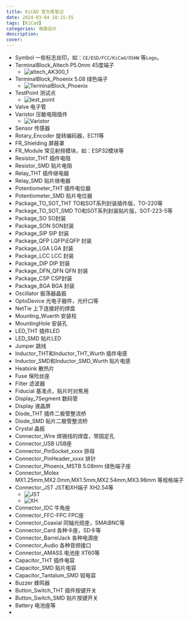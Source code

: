 ```yaml
---
title: KiCAD 官方库笔记
date: 2024-03-04 18:15:55
tags: [KiCad]
categories: 电路设计
description:
cover:
---
```



- Symbol 一些标志丝印，如：`CE/ESD/FCC/KiCad/OSHW` 等`Logo`。
- TerminalBlock_Altech P5.0mm 45度端子
  - ![altech_AK300_1](/img/post_img/altech_AK300_1.png)
- TerminalBlock_Phoenix 5.08 绿色端子
  - ![TerminalBlock_Phoenix](/img/post_img/TerminalBlock_Phoenix.png)
- TestPoint 测试点
  - ![test_point](/img/post_img/test_point.png)
- Valve 电子管
- Varistor 压敏电阻插件
  - ![Varistor](/img/post_img/Varistor.png)
- Sensor 传感器
- Rotary_Encoder 旋转编码器，EC11等
- FR_Shielding 屏蔽罩
- FR_Module 常见射频模块，如：ESP32模块等
- Resistor_THT 插件电阻
- Resistor_SMD 贴片电阻
- Relay_THT 插件继电器
- Relay_SMD 贴片继电器
- Potentiometer_THT 插件电位器
- Potentiometer_SMD 贴片电位器
- Package_TO_SOT_THT TO和SOT系列封装插件版，TO-220等
- Package_TO_SOT_SMD TO和SOT系列封装贴片版，SOT-223-5等
- Package_SO SO封装
- Package_SON SON封装
- Package_SIP SIP 封装
- Package_QFP LQFP\EQFP 封装
- Package_LGA LGA 封装
- Package_LCC LCC 封装
- Package_DIP DIP 封装
- Package_DFN_QFN QFN 封装
- Package_CSP CSP封装
- Package_BGA BGA 封装
- Oscillator 振荡器晶振
- OptoDevice 光电子器件，光纤口等
- NetTie 上下连接好的焊盘
- Mounting_Wuerth 安装柱
- MountingHole 安装孔
- LED_THT 插件LED
- LED_SMD 贴片LED
- Jumper 跳线
- Inductor_THT和Inductor_THT_Wurth 插件电感
- Inductor_SMD和Inductor_SMD_Wurth 贴片电感
- Heatsink 散热片
- Fuse 保险丝座
- Filter 滤波器
- Fiducial 基准点，贴片时对焦用
- Display_7Segment 数码管
- Display 液晶屏
- Diode_THT 插件二极管整流桥
- Diode_SMD 贴片二极管整流桥
- Crystal 晶振
- Connector_Wire 焊锡线的焊盘，带固定孔
- Connector_USB USB座
- Connector_PinSocket_xxxx 排母
- Connector_PinHeader_xxxx 排针
- Connector_Phoenix_MSTB 5.08mm 绿色端子座
- Connector_Molex MX1.25mm,MX2.0mm,MX1.5mm,MX2.54mm,MX3.96mm 等规格端子
- Connector_JST JST和XH端子 XH2.54等
  - ![JST](/img/post_img/JST.png)
  - ![XH](/img/post_img/xh254.png)
- Connector_IDC 牛角座
- Connector_FFC-FPC FPC座
- Connector_Coaxial 同轴光缆座，SMA\BNC等
- Connector_Card 各种卡座，SD卡等
- Connector_BarrelJack 各种电源座
- Connector_Audio 各种音频接口
- Connector_AMASS 电池座 XT60等
- Capacitor_THT 插件电容
- Capacitor_SMD 贴片电容
- Capacitor_Tantalum_SMD 钽电容
- Buzzer 蜂鸣器
- Button_Switch_THT 插件按键开关
- Button_Switch_SMD 贴片按键开关
- Battery 电池座等
- 